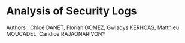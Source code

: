 # Analysis of Security Logs

Authors : Chloé DANET, Florian GOMEZ, Gwladys KERHOAS, Matthieu MOUCADEL, Candice RAJAONARIVONY

